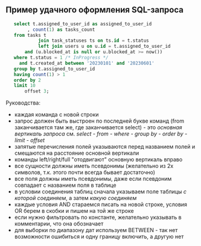 ## Пример удачного оформления SQL-запроса

```sql
   select t.assigned_to_user_id as assigned_to_user_id
        , count(1) as tasks_count
   from tasks t
            join task_statuses ts on ts.id = t.status
            left join users u on u.id = t.assigned_to_user_id
       and (u.blocked_at is null or u.blocked_at >= now())
   where t.status = 1 /* InProgress */
     and t.created_at between '20230101' and '20230601'
   group by t.assigned_to_user_id
   having count(1) > 1
   order by 2
   limit 10
       offset 3;
```

Руководства:
- каждая команда с новой строки
- запрос должен быть выстроен по последней букве команд (from заканчивается там же, где заканчивается select) - это _основная вертикаль запроса_ см. _select - from - where - group by - order by - limit - offset_
- запятые перечисления полей указываются перед названием полей и смещаются на расстояние основной вертикали
- команды left/right/full "отодвигают" основную вертикаль вправо
- все сущности должны иметь псевдонимы (желательно из 2х символов, т.к. этого почти всегда бывает достаточно)
- все поля должны иметь псевдонимы, даже если псевдоним совпадает с названием поля в таблице
- в условии соединения таблиц сначала указываем поле таблицы _с которой соединяем_, а затем _какую соединяем_
- каждые условия AND стараемся писать на новой строке, условия OR берем в скобки и пишем на той же строке
- если нужно фильтровать по константе, желательно указывать в комментарии, что она обозначает
- для выборки по диапазону дат используем BETWEEN - так нет возможности ошибиться и одну границу включить, а другую нет
